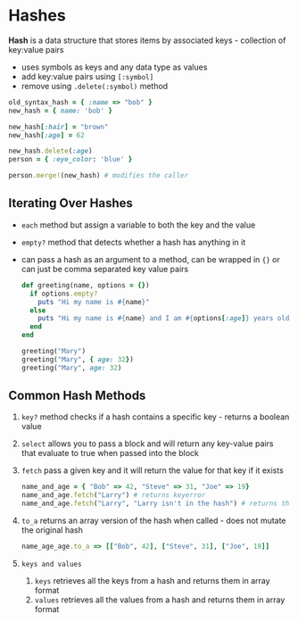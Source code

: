 # Hashes

**Hash** is a data structure that stores items by associated keys - collection of key:value pairs 

- uses symbols as keys and any data type as values 
- add key:value pairs using `[:symbol]` 
- remove using `.delete(:symbol)` method

```ruby
old_syntax_hash = { :name => "bob" }
new_hash = { name: 'bob' }

new_hash[:hair] = "brown"
new_hash[:age] = 62

new_hash.delete(:age)
person = { :eye_color: 'blue' }

person.merge!(new_hash) # modifies the caller
```

## Iterating Over Hashes

- `each` method but assign a variable to both the key and the value

- `empty?` method that detects whether a hash has anything in it

- can pass a hash as an argument to a method, can be wrapped in `{}` or can just be comma separated key value pairs

  ```ruby
  def greeting(name, options = {})
    if options.empty?
      puts "Hi my name is #{name}"
    else
      puts "Hi my name is #{name} and I am #{options[:age]} years old."
    end
  end
  
  greeting("Mary")
  greeting("Mary", { age: 32})
  greeting("Mary", age: 32)
  ```

## Common Hash Methods

1. `key?` method checks if a hash contains a specific key - returns a boolean value

2. `select` allows you to pass a block and will return any key-value pairs that evaluate to true when passed into the block 

3. `fetch` pass a given key and it will return the value for that key if it exists 

   ```ruby
   name_and_age = { "Bob" => 42, "Steve" => 31, "Joe" => 19}
   name_and_age.fetch("Larry") # returns keyerror
   name_and_age.fetch("Larry", "Larry isn't in the hash") # returns the error you passed in
   ```

   

4. `to_a` returns an array version of the hash when called - does not mutate the original hash

   ```ruby
   name_age_age.to_a => [["Bob", 42], ["Steve", 31], ["Joe", 19]]
   ```

5. `keys and values` 

   1. `keys` retrieves all the keys from a hash and returns them in array format
   2. `values` retrieves all the values from a hash and returns them in array format